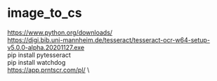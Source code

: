 # image_to_cs

https://www.python.org/downloads/ \
https://digi.bib.uni-mannheim.de/tesseract/tesseract-ocr-w64-setup-v5.0.0-alpha.20201127.exe \
pip install pytesseract \
pip install watchdog \
https://app.prntscr.com/pl/ \
